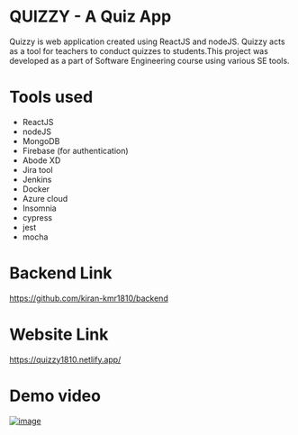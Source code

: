 # QUIZZY - A Quiz App

Quizzy is web application created using ReactJS and nodeJS. Quizzy acts as a tool for teachers to conduct quizzes to students.This project was developed as a part of Software Engineering course using various SE tools.

# Tools used

- ReactJS 
- nodeJS
- MongoDB
- Firebase (for authentication)
- Abode XD 
- Jira tool 
- Jenkins
- Docker
- Azure cloud
- Insomnia
- cypress
- jest
- mocha

# Backend Link
https://github.com/kiran-kmr1810/backend

# Website Link

https://quizzy1810.netlify.app/

# Demo video

[![image](https://user-images.githubusercontent.com/59497178/122549108-c0c40e00-d04f-11eb-98c1-9a4868b9536c.png)](https://drive.google.com/file/d/1TAunRd-3sPES-lZHy9WTX0AlL-uYREvo/view?usp=sharing)


